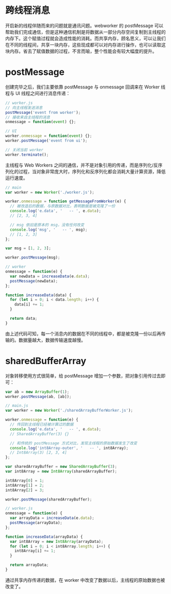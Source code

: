 # 跨线程消息

开启新的线程伴随而来的问题就是通讯问题。webworker 的 postMessage 可以帮助我们完成通信，但是这种通信机制是将数据从一部分内存空间复制到主线程的内存下。这个赋值过程就会造成性能的消耗。而共享内存，顾名思义，可以让我们在不同的线程间，共享一块内存，这些现成都可以对内存进行操作，也可以读取这块内存。省去了赋值数据的过程，不言而喻，整个性能会有较大幅度的提升。

# postMessage

创建完毕之后，我们主要依靠 postMessage 与 onmessage 回调来在 Worker 线程与 UI 线程之间进行消息传递：

```js
// worker.js
// 向主线程发送消息
postMessage('event from worker');
// 接收来自主线程的消息
onmessage = function(event) {};

// UI
worker.onmessage = function(event) {};
worker.postMessage('event from ui');

// 关闭当前 worker
worker.terminate();
```

主线程与 Web Workers 之间的通信，并不是对象引用的传递，而是序列化/反序列化的过程，当对象非常庞大时，序列化和反序列化都会消耗大量计算资源，降低运行速度。

```js
// main
var worker = new Worker('./worker.js');

worker.onmessage = function getMessageFromWorker(e) {
  // 被改造后的数据，与原数据对比，表明数据是被克隆了一份
  console.log('e.data', '   -- ', e.data);
  // [2, 3, 4]

  // msg 依旧是原本的 msg，没有任何改变
  console.log('msg', '   -- ', msg);
  // [1, 2, 3]
};

var msg = [1, 2, 3];

worker.postMessage(msg);

// worker
onmessage = function(e) {
  var newData = increaseData(e.data);
  postMessage(newData);
};

function increaseData(data) {
  for (let i = 0; i < data.length; i++) {
    data[i] += 1;
  }

  return data;
}
```

由上述代码可知，每一个消息内的数据在不同的线程中，都是被克隆一份以后再传输的。数据量越大，数据传输速度越慢。

# sharedBufferArray

对象转移使用方式很简单，给 postMessage 增加一个参数，把对象引用传过去即可：

```js
var ab = new ArrayBuffer(1);
worker.postMessage(ab, [ab]);
```

```js
// main.js
var worker = new Worker('./sharedArrayBufferWorker.js');

worker.onmessage = function(e) {
  // 传回到主线程已经被计算过的数据
  console.log('e.data', '   -- ', e.data);
  // SharedArrayBuffer(3) {}

  // 和传统的 postMessage 方式对比，发现主线程的原始数据发生了改变
  console.log('int8Array-outer', '   -- ', int8Array);
  // Int8Array(3) [2, 3, 4]
};

var sharedArrayBuffer = new SharedArrayBuffer(3);
var int8Array = new Int8Array(sharedArrayBuffer);

int8Array[0] = 1;
int8Array[1] = 2;
int8Array[2] = 3;

worker.postMessage(sharedArrayBuffer);

// worker.js
onmessage = function(e) {
  var arrayData = increaseData(e.data);
  postMessage(arrayData);
};

function increaseData(arrayData) {
  var int8Array = new Int8Array(arrayData);
  for (let i = 0; i < int8Array.length; i++) {
    int8Array[i] += 1;
  }

  return arrayData;
}
```

通过共享内存传递的数据，在 worker 中改变了数据以后，主线程的原始数据也被改变了。
